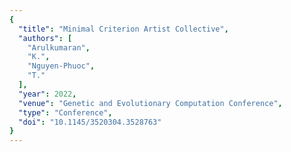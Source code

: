 ```yaml
---
{
  "title": "Minimal Criterion Artist Collective",
  "authors": [
    "Arulkumaran",
    "K.",
    "Nguyen-Phuoc",
    "T."
  ],
  "year": 2022,
  "venue": "Genetic and Evolutionary Computation Conference",
  "type": "Conference",
  "doi": "10.1145/3520304.3528763"
}
---
```

